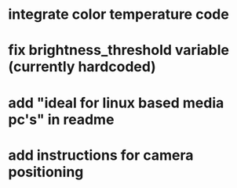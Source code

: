 # integrate color temperature code

# fix brightness_threshold variable (currently hardcoded)

# add "ideal for linux based media pc's" in readme

# add instructions for camera positioning


